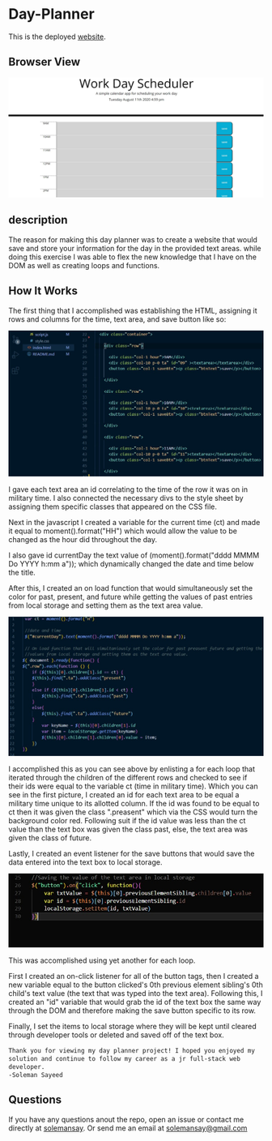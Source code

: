 # Day-Planner

This is the deployed [website](https://solemansay.github.io/Day-Planner/).

## Browser View

<img src = "assets/BrowserView.jpg" alt = "browser view">

## description

The reason for making this day planner was to create a website that would save and store your information for the day in the provided text areas. while doing this exercise I was able to flex the new knowledge that I have on the DOM as well as creating loops and functions. 

## How It Works

The first thing that I accomplished was establishing the HTML, assigning it rows and columns for the time, text area, and save button like so:

<img src = "assets/htmlRows.jpg" alt= "HTML Rows and Columns example">

I gave each text area an id correlating to the time of the row it was on in military time. I also connected the necessary divs to the style sheet by assigning them specific classes that appeared on the CSS file.

Next in the javascript I created a variable for the current time (ct) and made it equal to moment().format("HH") which would allow the value to be changed as the hour did throughout the day. 

I also gave id currentDay the text value of (moment().format("dddd MMMM Do YYYY h:mm a")); which dynamically changed the date and time below the title.

After this, I created an on load function that would simultaneously set the color for past, present, and future while getting the 
values of past entries from local storage and setting them as the text area value.

<img src = "assets/settingVar.jpg" alt= "javascript setting var and creating for each loop">

I accomplished this as you can see above by enlisting a for each loop that iterated through the children of the different rows and checked to see if their ids were equal to the variable ct (time in military time). Which you can see in the first picture, I created an id for each text area to be equal a military time unique to its allotted column. If the id was found to be equal to ct then it was given the class ".preasent" which via the CSS would turn the background color red. Following suit if the id value was less than the ct value than the text box was given the class past, else, the text area was given the class of future.


Lastly, I created an event listener for the save buttons that would save the data entered into the text box to local storage.

<img src = "assets/LocalStorage.jpg" alt="local storage for each loop">

This was accomplished using yet another for each loop. 

First I created an on-click listener for all of the button tags, then I created a new variable equal to the button clicked's 0th previous element sibling's 0th child's text value (the text that was typed into the text area). Following this, I created an "id" variable that would grab the id of the text box the same way through the DOM and therefore making the save button specific to its row.


Finally, I set the items to local storage where they will be kept until cleared through developer tools or deleted and saved off of the text box. 

```
Thank you for viewing my day planner project! I hoped you enjoyed my solution and continue to follow my career as a jr full-stack web developer. 
-Soleman Sayeed
```

## Questions
  
If you have any questions anout the repo, open an issue or contact me directly at [solemansay](https://github.com/solemansay/). 
Or send me an email at solemansay@gmail.com